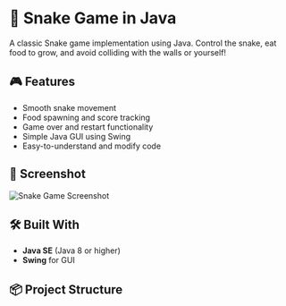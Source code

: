 # 🐍 Snake Game in Java

A classic Snake game implementation using Java. Control the snake, eat food to grow, and avoid colliding with the walls or yourself!

## 🎮 Features

- Smooth snake movement
- Food spawning and score tracking
- Game over and restart functionality
- Simple Java GUI using Swing
- Easy-to-understand and modify code

## 📸 Screenshot

![Snake Game Screenshot](./screenshots/snake-game.png) 

## 🛠️ Built With

- **Java SE** (Java 8 or higher)
- **Swing** for GUI

## 📦 Project Structure

